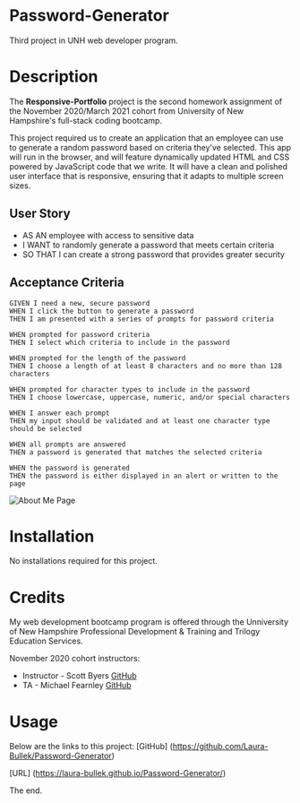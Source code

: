 # Password-Generator
Third project in UNH web developer program. 

# Description
The **Responsive-Portfolio** project is the second homework assignment of the November 2020/March 2021 cohort from University of New Hampshire's full-stack coding bootcamp. 

This project required us to create an application that an employee can use to generate a random password based on criteria they’ve selected. This app will run in the browser, and will feature dynamically updated HTML and CSS powered by JavaScript code that we write. It will have a clean and polished user interface that is responsive, ensuring that it adapts to multiple screen sizes.

## User Story
 - AS AN employee with access to sensitive data
 - I WANT to randomly generate a password that meets certain criteria
 - SO THAT I can create a strong password that provides greater security

## Acceptance Criteria
```
GIVEN I need a new, secure password
WHEN I click the button to generate a password
THEN I am presented with a series of prompts for password criteria

WHEN prompted for password criteria
THEN I select which criteria to include in the password

WHEN prompted for the length of the password
THEN I choose a length of at least 8 characters and no more than 128 characters

WHEN prompted for character types to include in the password
THEN I choose lowercase, uppercase, numeric, and/or special characters

WHEN I answer each prompt
THEN my input should be validated and at least one character type should be selected

WHEN all prompts are answered
THEN a password is generated that matches the selected criteria

WHEN the password is generated
THEN the password is either displayed in an alert or written to the page
```

![About Me Page](https://i.postimg.cc/bYG5K4MB/Password-Generator-Screenshot.png)

# Installation
No installations required for this project.

# Credits 
My web development bootcamp program is offered through the Unniversity of New Hampshire Professional Development & Training and Trilogy Education Services.

November 2020 cohort instructors:
- Instructor - Scott Byers [GitHub](https://github.com/switch120)
- TA - Michael Fearnley [GitHub](https://michaelfearnley.com/)

# Usage
Below are the links to this project:
[GitHub] (https://github.com/Laura-Bullek/Password-Generator)

[URL] (https://laura-bullek.github.io/Password-Generator/)

The end. 